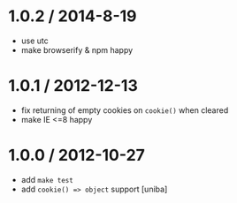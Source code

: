 1.0.2 / 2014-8-19 
==================

  * use utc
  * make browserify & npm happy

1.0.1 / 2012-12-13 
==================

  * fix returning of empty cookies on `cookie()` when cleared
  * make IE <=8 happy

1.0.0 / 2012-10-27 
==================

  * add `make test`
  * add `cookie() => object` support [uniba]

